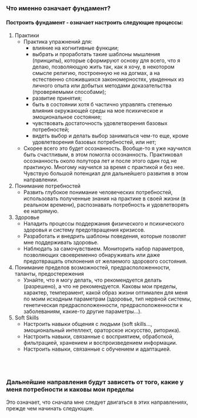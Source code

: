 ### Что именно означает фундамент?

#### Построить фундамент - означает настроить следующие процессы:

1. Практики
   - Практика упражнений для:
     - влияние на когнитивные функции;
     - выбрать и проработать такие шаблоны мышления (принципы), которые сформируют основу для всего, что я делаю, позволяющую жить так, как я хочу, в некотором смысле религию, построенную не на догмах, а на естественно сложившихся закономерностях, увиденных из личного опыта или добытых методами доказательства (проверяемыми способами);
     - развитие принятия;
     - быть в состоянии хотя б частично управлять степенью влияния окружающей среды на мое психическое и эмоциональное состояние;
     - чувствовать достаточность удовлетворения базовых потребностей;
     - видеть выбор и делать выбор заниматься чем-то еще, кроме удовлетворения базовых потребностей, или нет;
   - Скорее всего это будет осознанность. Вообще-то я уже научился быть счастливым, в этом помогла осознанность. Практиковал осознанность около полутора лет и после этого один год не практикую. Многому научился за время с практикой и без нее. Чувствую большой потенциал для дальнейшего развития в этом направлении.
2. Понимание потребностей
   - Развить глубокое понимание человеческих потребностей, использовать полученные знания на практике в своей жизни (в реальном времени), распознавать потребность и удовлетворять ее напрямую.
3. Здоровье
   - Наладить процессы поддержания физического и психического здоровья и систему предотвращения кризисов.
   - Разработать и внедрить шаблоны поведения, которые позволят мне поддерживать здоровье.
   - Наблюдать за самочувствием. Мониторить набор параметров, позволяющих своевременно обнаруживать или даже предотвращать отклонения от желаемого здорового состояния.
4. Понимание пределов возможностей, предрасположенности, таланты, предостережения
   - Узнайте, что я могу делать, что рекомендуется делать (разрешено), а что не рекомендуется. Каковы мои пределы, характер, темперамент, какой образ жизни оптимален для меня по моим исходным параметрам (здоровье, тип нервной системы, генетическая предрасположенности, предрасположенности к заболеваниям, какие-то другие параметры...).
5. Soft Skills
   - Настроить навыки общения с людьми (soft skills..., эмоциональный интеллект, ораторское искусство, риторика).
   - Настроить навыки, связанные с восприятием, обработкой, фильтрацией, хранением и воспроизведением информации.
   - Настроить навыки, связанные с обучением и адаптацией.

<br>
<br>

### Дальнейшие направления будут зависеть от того, какие у меня потребности и каковы мои пределы<br>
Это означает, что сначала мне следует двигаться в этих направлениях, прежде чем начинать следующие.
